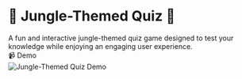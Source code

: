 # 🌿 Jungle-Themed Quiz 🦁  

A fun and interactive jungle-themed quiz game designed to test your knowledge while enjoying an engaging user experience.  
📹 Demo  
![Jungle-Themed Quiz Demo](https://github.com/user-attachments/assets/39762283-871c-4d5b-af4c-ca99d90482e3)  

